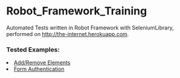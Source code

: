 # Robot_Framework_Training
Automated Tests written in Robot Framework with SeleniumLibrary, performed on http://the-internet.herokuapp.com.

<h3>Tested Examples:</h3>
<li>
<a href="https://the-internet.herokuapp.com/add_remove_elements/" rel="nofollow">Add/Remove Elements</a>
  </li>
  <li>
<a href="https://the-internet.herokuapp.com/login" rel="nofollow">Form Authentication</a>
  </li>